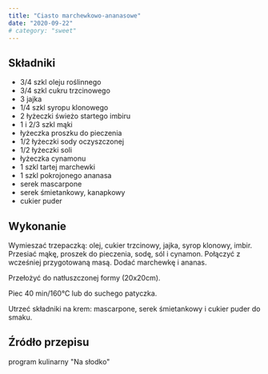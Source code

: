 ```yaml
---
title: "Ciasto marchewkowo-ananasowe"
date: "2020-09-22"
# category: "sweet"
---
```


## Składniki

- 3/4 szkl oleju roślinnego
- 3/4 szkl cukru trzcinowego
- 3 jajka
- 1/4 szkl syropu klonowego
- 2 łyżeczki świeżo startego imbiru
- 1 i 2/3 szkl mąki
- łyżeczka proszku do pieczenia
- 1/2 łyżeczki sody oczyszczonej
- 1/2 łyżeczki soli
- łyżeczka cynamonu
- 1 szkl tartej marchewki
- 1 szkl pokrojonego ananasa
- serek mascarpone
- serek śmietankowy, kanapkowy
- cukier puder

## Wykonanie

Wymieszać trzepaczką: olej, cukier trzcinowy, jajka, syrop klonowy, imbir. Przesiać mąkę, proszek do pieczenia, sodę, sól i cynamon. Połączyć z wcześniej przygotowaną masą. Dodać marchewkę i ananas.

Przełożyć do natłuszczonej formy (20x20cm).

Piec 40 min/160°C lub do suchego patyczka.

Utrzeć składniki na krem: mascarpone, serek śmietankowy i cukier puder do smaku.

## Źródło przepisu

program kulinarny "Na słodko"
